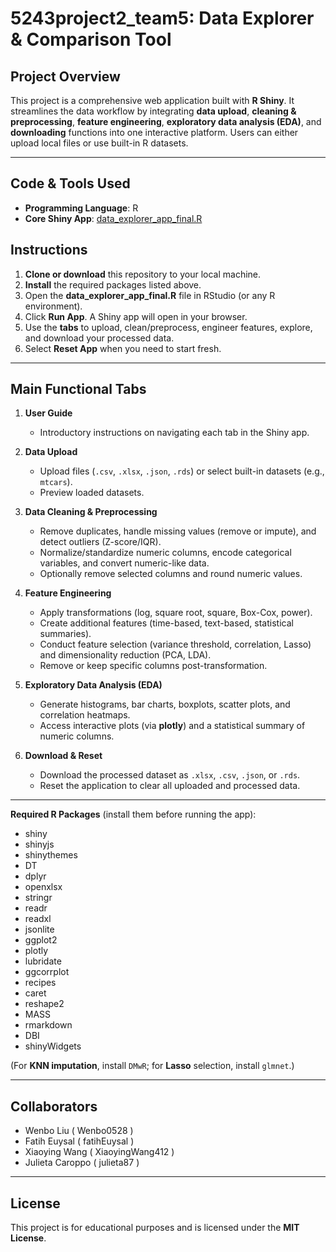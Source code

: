 # 5243project2_team5: Data Explorer & Comparison Tool

## Project Overview
This project is a comprehensive web application built with **R Shiny**. It streamlines the data workflow by integrating **data upload**, **cleaning & preprocessing**, **feature engineering**, **exploratory data analysis (EDA)**, and **downloading** functions into one interactive platform. Users can either upload local files or use built-in R datasets.

---

## Code & Tools Used
- **Programming Language**: R  
- **Core Shiny App**: [data_explorer_app_final.R](./data_explorer_app_final.R)

## Instructions
1. **Clone or download** this repository to your local machine.
2. **Install** the required packages listed above.
3. Open the **data_explorer_app_final.R** file in RStudio (or any R environment).
4. Click **Run App**. A Shiny app will open in your browser.
5. Use the **tabs** to upload, clean/preprocess, engineer features, explore, and download your processed data.
6. Select **Reset App** when you need to start fresh.

---

## Main Functional Tabs
1. **User Guide**  
   - Introductory instructions on navigating each tab in the Shiny app.

2. **Data Upload**  
   - Upload files (`.csv`, `.xlsx`, `.json`, `.rds`) or select built-in datasets (e.g., `mtcars`).
   - Preview loaded datasets.

3. **Data Cleaning & Preprocessing**  
   - Remove duplicates, handle missing values (remove or impute), and detect outliers (Z-score/IQR).  
   - Normalize/standardize numeric columns, encode categorical variables, and convert numeric-like data.  
   - Optionally remove selected columns and round numeric values.

4. **Feature Engineering**  
   - Apply transformations (log, square root, square, Box-Cox, power).  
   - Create additional features (time-based, text-based, statistical summaries).  
   - Conduct feature selection (variance threshold, correlation, Lasso) and dimensionality reduction (PCA, LDA).  
   - Remove or keep specific columns post-transformation.

5. **Exploratory Data Analysis (EDA)**  
   - Generate histograms, bar charts, boxplots, scatter plots, and correlation heatmaps.  
   - Access interactive plots (via **plotly**) and a statistical summary of numeric columns.

6. **Download & Reset**  
   - Download the processed dataset as `.xlsx`, `.csv`, `.json`, or `.rds`.  
   - Reset the application to clear all uploaded and processed data.

---

**Required R Packages** (install them before running the app):
- shiny  
- shinyjs  
- shinythemes  
- DT  
- dplyr  
- openxlsx  
- stringr  
- readr  
- readxl  
- jsonlite  
- ggplot2  
- plotly  
- lubridate  
- ggcorrplot  
- recipes  
- caret  
- reshape2  
- MASS  
- rmarkdown  
- DBI  
- shinyWidgets  

(For **KNN imputation**, install `DMwR`; for **Lasso** selection, install `glmnet`.)

---

## Collaborators
- Wenbo Liu ( Wenbo0528 )  
- Fatih Euysal ( fatihEuysal )  
- Xiaoying Wang ( XiaoyingWang412 )  
- Julieta Caroppo ( julieta87 )

---

## License
This project is for educational purposes and is licensed under the **MIT License**.
